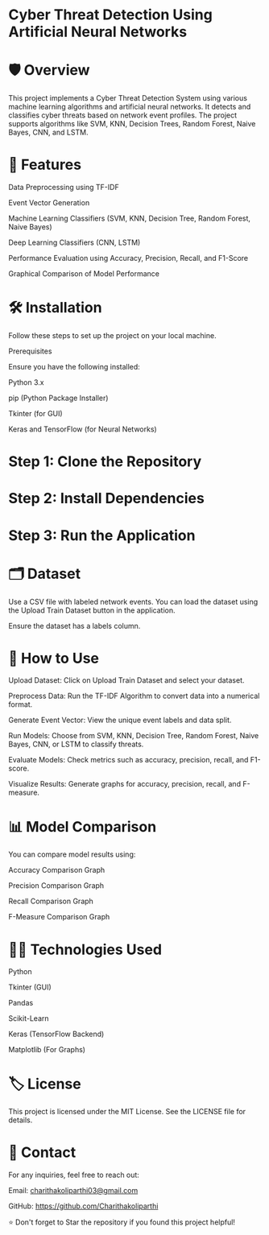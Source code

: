 # Cyber Threat Detection Using Artificial Neural Networks

# 🛡️ Overview

This project implements a Cyber Threat Detection System using various machine learning algorithms and artificial neural networks. It detects and classifies cyber threats based on network event profiles. The project supports algorithms like SVM, KNN, Decision Trees, Random Forest, Naive Bayes, CNN, and LSTM.

# 📌 Features

Data Preprocessing using TF-IDF

Event Vector Generation

Machine Learning Classifiers (SVM, KNN, Decision Tree, Random Forest, Naive Bayes)

Deep Learning Classifiers (CNN, LSTM)

Performance Evaluation using Accuracy, Precision, Recall, and F1-Score

Graphical Comparison of Model Performance

# 🛠️ Installation

Follow these steps to set up the project on your local machine.

Prerequisites

Ensure you have the following installed:

Python 3.x

pip (Python Package Installer)

Tkinter (for GUI)

Keras and TensorFlow (for Neural Networks)

# Step 1: Clone the Repository

# Step 2: Install Dependencies

# Step 3: Run the Application

# 🗂️ Dataset

Use a CSV file with labeled network events. You can load the dataset using the Upload Train Dataset button in the application.

Ensure the dataset has a labels column.

# 🚀 How to Use

Upload Dataset: Click on Upload Train Dataset and select your dataset.

Preprocess Data: Run the TF-IDF Algorithm to convert data into a numerical format.

Generate Event Vector: View the unique event labels and data split.

Run Models: Choose from SVM, KNN, Decision Tree, Random Forest, Naive Bayes, CNN, or LSTM to classify threats.

Evaluate Models: Check metrics such as accuracy, precision, recall, and F1-score.

Visualize Results: Generate graphs for accuracy, precision, recall, and F-measure.

# 📊 Model Comparison

You can compare model results using:

Accuracy Comparison Graph

Precision Comparison Graph

Recall Comparison Graph

F-Measure Comparison Graph

# 🧑‍💻 Technologies Used

Python

Tkinter (GUI)

Pandas

Scikit-Learn

Keras (TensorFlow Backend)

Matplotlib (For Graphs)

# 🏷️ License

This project is licensed under the MIT License. See the LICENSE file for details.

# 💬 Contact

For any inquiries, feel free to reach out:

Email: charithakoliparthi03@gmail.com

GitHub: https://github.com/Charithakoliparthi

⭐ Don't forget to Star the repository if you found this project helpful!

